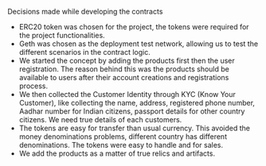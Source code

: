 Decisions made while developing the contracts

*	ERC20 token was chosen for the project, the tokens were required for the project functionalities.
*	Geth was chosen as the deployment test network, allowing us to test the different scenarios in the contract logic.
*	We started the concept by adding the products first then the user registration. The reason behind this was the products should be available to users after their account creations and registrations process.
*	We then collected the Customer Identity through KYC (Know Your Customer), like collecting the name, address, registered phone number, Aadhar number for Indian citizens, passport details for other country citizens. We need true details of each customers.
*	The tokens are easy for transfer than usual currency. This avoided the money denominations problems, different country has different denominations. The tokens were easy to handle and for sales.
*	We add the products as a matter of true relics and artifacts.
